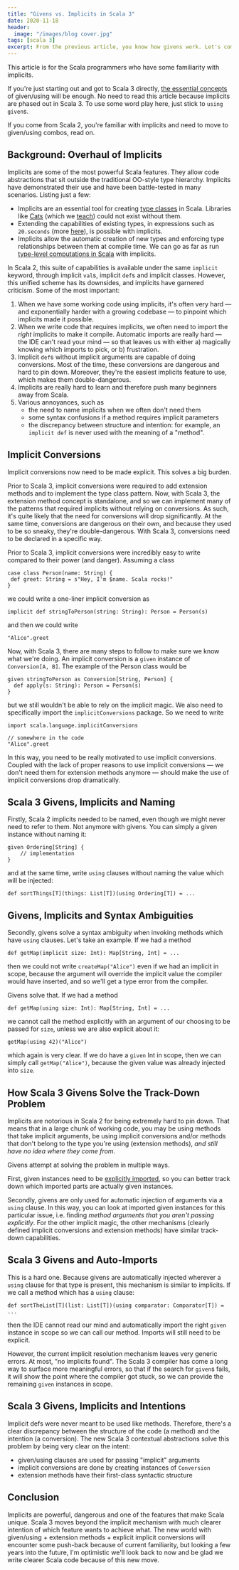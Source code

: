 ```yaml
---
title: "Givens vs. Implicits in Scala 3"
date: 2020-11-18
header:
  image: "/images/blog cover.jpg"
tags: [scala 3]
excerpt: From the previous article, you know how givens work. Let's compare them with the old Scala implicits.
---
```


This article is for the Scala programmers who have some familiarity with implicits.

If you're just starting out and got to Scala 3 directly, [the essential concepts](/scala-3-given-using) of given/using will be enough. No need to read this article because implicits are phased out in Scala 3. To use some word play here, just stick to `using` `given`s.

If you come from Scala 2, you're familiar with implicits and need to move to given/using combos, read on.

## Background: Overhaul of Implicits

Implicits are some of the most powerful Scala features. They allow code abstractions that sit outside the traditional OO-style type hierarchy. Implicits have demonstrated their use and have been battle-tested in many scenarios. Listing just a few:

- Implicits are an essential tool for creating [type classes](/why-are-typeclasses-useful/) in Scala. Libraries like [Cats](https://typelevel.org/cats) (which we [teach](https://rockthejvm.com/p/cats)) could not exist without them.
- Extending the capabilities of existing types, in expressions such as `20.seconds` (more [here](/twenty-seconds)), is possible with implicits.
- Implicits allow the automatic creation of new types and enforcing type relationships between them at compile time. We can go as far as run [type-level computations in Scala](/type-level-programming-part-1) with implicits.

In Scala 2, this suite of capabilities is available under the same `implicit` keyword, through implicit `val`s, implicit `def`s and implicit classes. However, this unified scheme has its downsides, and implicits have garnered criticism. Some of the most important:

1. When we have some working code using implicits, it's often very hard &mdash; and exponentially harder with a growing codebase &mdash; to pinpoint which implicits made it possible.
2. When we write code that requires implicits, we often need to import the _right_ implicits to make it compile. Automatic imports are really hard &mdash; the IDE can't read your mind &mdash; so that leaves us with either a) magically knowing which imports to pick, or b) frustration.
3. Implicit `def`s without implicit arguments are capable of doing conversions. Most of the time, these conversions are dangerous and hard to pin down. Moreover, they're the easiest implicits feature to use, which makes them double-dangerous.
4. Implicits are really hard to learn and therefore push many beginners away from Scala.
4. Various annoyances, such as 
    - the need to name implicits when we often don't need them
    - some syntax confusions if a method requires implicit parameters
    - the discrepancy between structure and intention: for example, an `implicit def` is never used with the meaning of a "method".
    
## Implicit Conversions

Implicit conversions now need to be made explicit. This solves a big burden.

Prior to Scala 3, implicit conversions were required to add extension methods and to implement the type class pattern. Now, with Scala 3, the extension method concept is standalone, and so we can implement many of the patterns that required implicits without relying on conversions. As such, it's quite likely that the need for conversions will drop significantly. At the same time, conversions are dangerous on their own, and because they used to be so sneaky, they're double-dangerous. With Scala 3, conversions need to be declared in a specific way.

Prior to Scala 3, implicit conversions were incredibly easy to write compared to their power (and danger).  Assuming a class
                                                                                                           
```scala3
case class Person(name: String) {
 def greet: String = s"Hey, I'm $name. Scala rocks!"
}
```

we could write a one-liner implicit conversion as 

```scala3
implicit def stringToPerson(string: String): Person = Person(s)
```

and then we could write

```scala3
"Alice".greet
```

Now, with Scala 3, there are many steps to follow to make sure we know what we're doing. An implicit conversion is a `given` instance of `Conversion[A, B]`. The example of the Person class would be

```scala3
given stringToPerson as Conversion[String, Person] {
  def apply(s: String): Person = Person(s)
}
```

but we still wouldn't be able to rely on the implicit magic. We also need to specifically import the `implicitConversions` package. So we need to write

```scala3
import scala.language.implicitConversions

// somewhere in the code
"Alice".greet
```

In this way, you need to be really motivated to use implicit conversions. Coupled with the lack of proper reasons to use implicit conversions &mdash; we don't need them for extension methods anymore &mdash; should make the use of implicit conversions drop dramatically.

## Scala 3 Givens, Implicits and Naming

Firstly, Scala 2 implicits needed to be named, even though we might never need to refer to them. Not anymore with givens. You can simply a given instance without naming it:

```scala3
given Ordering[String] {
    // implementation
}
```

and at the same time, write `using` clauses without naming the value which will be injected:

```scala3
def sortThings[T](things: List[T])(using Ordering[T]) = ...
```

## Givens, Implicits and Syntax Ambiguities

Secondly, givens solve a syntax ambiguity when invoking methods which have `using` clauses. Let's take an example. If we had a method

```scala3
def getMap(implicit size: Int): Map[String, Int] = ...
```

then we could not write `createMap("Alice")` even if we had an implicit in scope, because the argument will override the implicit value the compiler would have inserted, and so we'll get a type error from the compiler.

Givens solve that. If we had a method

```scala3
def getMap(using size: Int): Map[String, Int] = ...
```

we cannot call the method explicitly with an argument of our choosing to be passed for `size`, unless we are also explicit about it:

```scala3
getMap(using 42)("Alice")
```

which again is very clear. If we do have a `given` Int in scope, then we can simply call `getMap("Alice")`, because the given value was already injected into `size`.

## How Scala 3 Givens Solve the Track-Down Problem

Implicits are notorious in Scala 2 for being extremely hard to pin down. That means that in a large chunk of working code, you may be using methods that take implicit arguments, be using implicit conversions and/or methods that don't belong to the type you're using (extension methods), _and still have no idea where they come from_.

Givens attempt at solving the problem in multiple ways.

First, given instances need to be [explicitly imported](/scala-3-given-using/#importing-givens), so you can better track down which imported parts are actually given instances.

Secondly, givens are only used for automatic injection of arguments via a `using` clause. In this way, you can look at imported given instances for this particular issue, i.e. finding _method arguments that you aren't passing explicitly_. For the other implicit magic, the other mechanisms (clearly defined implicit conversions and extension methods) have similar track-down capabilities.

## Scala 3 Givens and Auto-Imports

This is a hard one. Because givens are automatically injected wherever a `using` clause for that type is present, this mechanism is similar to implicits. If we call a method which has a `using` clause:

```scala3
def sortTheList[T](list: List[T])(using comparator: Comparator[T]) = ...
``` 

then the IDE cannot read our mind and automatically import the right `given` instance in scope so we can call our method. Imports will still need to be explicit.

However, the current implicit resolution mechanism leaves very generic errors. At most, "no implicits found". The Scala 3 compiler has come a long way to surface more meaningful errors, so that if the search for `given`s fails, it will show the point where the compiler got stuck, so we can provide the remaining `given` instances in scope.

## Scala 3 Givens, Implicits and Intentions

Implicit defs were never meant to be used like methods. Therefore, there's a clear discrepancy between the structure of the code (a method) and the intention (a conversion). The new Scala 3 contextual abstractions solve this problem by being very clear on the intent:

- given/using clauses are used for passing "implicit" arguments
- implicit conversions are done by creating instances of `Conversion`
- extension methods have their first-class syntactic structure

## Conclusion

Implicits are powerful, dangerous and one of the features that make Scala unique. Scala 3 moves beyond the implicit mechanism with much clearer intention of which feature wants to achieve what. The new world with given/using + extension methods + explicit implicit conversions will encounter some push-back because of current familiarity, but looking a few years into the future, I'm optimistic we'll look back to now and be glad we write clearer Scala code because of this new move.